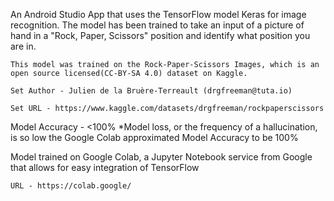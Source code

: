 An Android Studio App that uses the TensorFlow model Keras for image recognition. The model has been trained to take an input of a picture of hand in a "Rock, Paper, Scissors" position and identify what position you are in.

    This model was trained on the Rock-Paper-Scissors Images, which is an open source licensed(CC-BY-SA 4.0) dataset on Kaggle. 

    Set Author - Julien de la Bruère-Terreault (drgfreeman@tuta.io)

    Set URL - https://www.kaggle.com/datasets/drgfreeman/rockpaperscissors

Model Accuracy - <100%
    *Model loss, or the frequency of a hallucination, is so low the Google Colab approximated Model Accuracy to be 100%

Model trained on Google Colab, a Jupyter Notebook service from Google that allows for easy integration of TensorFlow

    URL - https://colab.google/
